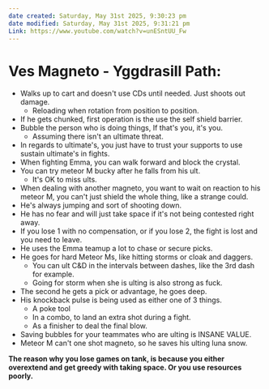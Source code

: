 ```yaml
---
date created: Saturday, May 31st 2025, 9:30:23 pm
date modified: Saturday, May 31st 2025, 9:31:21 pm
Link: https://www.youtube.com/watch?v=unESntUU_Fw
---
```


# Ves Magneto - Yggdrasill Path:

- Walks up to cart and doesn't use CDs until needed. Just shoots out damage.
	- Reloading when rotation from position to position.
- If he gets chunked, first operation is the use the self shield barrier.
- Bubble the person who is doing things, If that's you, it's you.
	- Assuming there isn't an ultimate threat.
- In regards to ultimate's, you just have to trust your supports to use sustain ultimate's in fights.
- When fighting Emma, you can walk forward and block the crystal.
- You can try meteor M bucky after he falls from his ult.
	- It's OK to miss ults. 
- When dealing with another magneto, you want to wait on reaction to his meteor M, you can't just shield the whole thing, like a strange could.
- He's always jumping and sort of shooting down.
- He has no fear and will just take space if it's not being contested right away.
- If you lose 1 with no compensation, or if you lose 2, the fight is lost and you need to leave.
- He uses the Emma teamup a lot to chase or secure picks.
- He goes for hard Meteor Ms, like hitting storms or cloak and daggers.
	- You can ult C&D in the intervals between dashes, like the 3rd dash for example.
	- Going for storm when she is ulting is also strong as fuck.
- The second he gets a pick or advantage, he goes deep.
- His knockback pulse is being used as either one of 3 things.
	- A poke tool
	- In a combo, to land an extra shot during a fight.
	- As a finisher to deal the final blow.
- Saving bubbles for your teammates who are ulting is INSANE VALUE.
- Meteor M can't one shot magneto, so he saves his ulting luna snow.

**The reason why you lose games on tank, is because you either overextend and get greedy with taking space. Or you use resources poorly.**